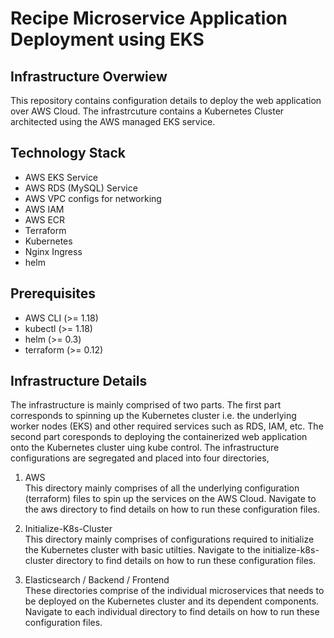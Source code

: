 
# Recipe Microservice Application Deployment using EKS
## Infrastructure Overwiew
This repository contains configuration details to deploy the web application over AWS Cloud. The infrastrcuture contains a Kubernetes Cluster architected using the AWS managed EKS service.


## Technology Stack
- AWS EKS Service
- AWS RDS (MySQL) Service
- AWS VPC configs for networking
- AWS IAM 
- AWS ECR
- Terraform
- Kubernetes
- Nginx Ingress
- helm


## Prerequisites
- AWS CLI (>= 1.18)
- kubectl (>= 1.18)
- helm (>= 0.3)
- terraform (>= 0.12)


## Infrastructure Details
The infrastructure is mainly comprised of two parts. The first part corresponds to spinning up the Kubernetes cluster i.e. the underlying worker nodes (EKS) and other required services such as RDS, IAM, etc. The second part coresponds to deploying the containerized web application onto the Kubernetes cluster uing kube control.
The infrastructure configurations are segregated and placed into four directories,

1. AWS<br>
   This directory mainly comprises of all the underlying configuration (terraform) files to spin up the services on the AWS Cloud. Navigate to the aws directory to find details on how to run these configuration files.

2. Initialize-K8s-Cluster<br>
   This directory mainly comprises of configurations required to initialize the Kubernetes cluster with basic utilties. Navigate to the initialize-k8s-cluster directory to find details on how to run these configuration files.

3. Elasticsearch / Backend / Frontend <br> 
   These directories comprise of the individual microservices that needs to be deployed on the Kubernetes cluster and its dependent components. Navigate to each individual directory to find details on how to run these configuration files.